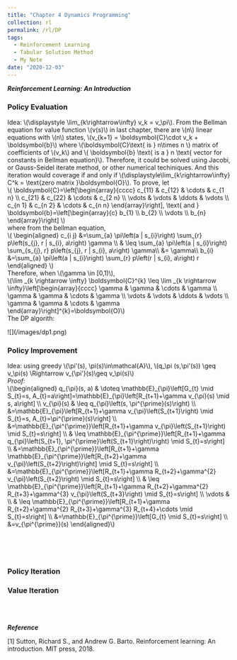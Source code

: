 ```yaml
---
title: "Chapter 4 Dynamics Programming"
collection: rl
permalink: /rl/DP
tags:
  - Reinforcement Learning
  - Tabular Solution Method
  - My Note
date: "2020-12-03"
--- 
```


***Reinforcement Learning: An Introduction***

### Policy Evaluation

<html>
<head>
  <meta charset="utf-8">
  <meta name="viewport" content="width=device-width">
  <title>MathJax example</title>
  <script src="https://polyfill.io/v3/polyfill.min.js?features=es6"></script>
  <script id="MathJax-script" async
          src="https://cdn.jsdelivr.net/npm/mathjax@3/es5/tex-mml-chtml.js">
  </script>
</head>
<body>
<p>
Idea: \(\displaystyle \lim_{k\rightarrow\infty} v_k = v_\pi\). From the Bellman equation for value function \(v(s)\) in last chapter,  there are \(n\) linear equations with \(n\) states, \(v_{k+1} = \boldsymbol{C}\cdot v_k + \boldsymbol{b}\) where \(\boldsymbol{C}\text{ is } n\times n \) matrix of coefficients of \(v_k\) and \( \boldsymbol{b} \text{ is a } n \text{ vector for constants in Bellman equation}\). Therefore, it could be solved using Jacobi, or Gauss-Seidel iterate method, or other numerical techiniques. And this iteration would coverage if and only if \(\displaystyle\lim_{k\rightarrow\infty} C^k = \text{zero matrix }\boldsymbol{O}\). To prove, let<br>
\(
\boldsymbol{C}=\left[\begin{array}{cccc}
c_{11} & c_{12} & \cdots & c_{1 n} \\
c_{21} & c_{22} & \cdots & c_{2 n} \\
\vdots & \vdots & \ddots & \vdots \\
c_{n 1} & c_{n 2} & \cdots & c_{n n}
\end{array}\right], \text{ and } \boldsymbol{b}=\left[\begin{array}{c}
b_{1} \\
b_{2} \\
\vdots \\
b_{n}
\end{array}\right]
\)<br>
where from the bellman equation, <br> 
\(
\begin{aligned}
c_{i j} &=\sum_{a} \pi\left(a | s_{i}\right) \sum_{r} p\left(s_{j}, r | s_{i}, a\right) \gamma \\
& \leq \sum_{a} \pi\left(a | s_{i}\right) \sum_{s_{j}, r} p\left(s_{j}, r | s_{i}, a\right) \gamma\\
&= \gamma\\
b_{i} &=\sum_{a} \pi\left(a | s_{i}\right) \sum_{r} p\left(r | s_{i}, a\right) r
\end{aligned}
\)
<br>
Therefore, when \(\gamma \in [0,1)\),<br>
\(\lim _{k \rightarrow \infty} \boldsymbol{C}^{k} \leq \lim _{k \rightarrow \infty}\left[\begin{array}{cccc}
\gamma & \gamma & \cdots & \gamma \\
\gamma & \gamma & \cdots & \gamma \\
\vdots & \vdots & \ddots & \vdots \\
\gamma & \gamma & \cdots & \gamma
\end{array}\right]^{k}=\boldsymbol{O}\)<br>
The DP algorith:
</p>
</body>
</html> 
![](/images/dp1.png)

### Policy Improvement

<html>
<head>
  <meta charset="utf-8">
  <meta name="viewport" content="width=device-width">
  <title>MathJax example</title>
  <script src="https://polyfill.io/v3/polyfill.min.js?features=es6"></script>
  <script id="MathJax-script" async
          src="https://cdn.jsdelivr.net/npm/mathjax@3/es5/tex-mml-chtml.js">
  </script>
</head>
<body>
<p>
Idea: using greedy \(\pi'(s), \pi(s)\in\mathcal{A}\), \(q_\pi (s,\pi'(s)) \geq v_\pi(s) \Rightarrow v_{\pi'}(s)\geq v_\pi(s)\)<br>
<i>Proof:</i><br>
\(\begin{aligned}
q_{\pi}(s, a) & \doteq \mathbb{E}_{\pi}\left[G_{t} \mid S_{t}=s, A_{t}=a\right]=\mathbb{E}_{\pi}\left[R_{t+1}+\gamma v_{\pi}(s) \mid s, a\right] \\
v_{\pi}(s) & \leq q_{\pi}\left(s, \pi^{\prime}(s)\right) \\
&=\mathbb{E}_{\pi}\left[R_{t+1}+\gamma v_{\pi}\left(S_{t+1}\right) \mid S_{t}=s, A_{t}=\pi^{\prime}(s)\right] \\
&=\mathbb{E}_{\pi^{\prime}}\left[R_{t+1}+\gamma v_{\pi}\left(S_{t+1}\right) \mid S_{t}=s\right] \\
& \leq \mathbb{E}_{\pi^{\prime}}\left[R_{t+1}+\gamma q_{\pi}\left(S_{t+1}, \pi^{\prime}\left(S_{t+1}\right)\right) \mid S_{t}=s\right] \\
&=\mathbb{E}_{\pi^{\prime}}\left[R_{t+1}+\gamma \mathbb{E}_{\pi^{\prime}}\left[R_{t+2}+\gamma v_{\pi}\left(S_{t+2}\right)\right] \mid S_{t}=s\right] \\
&=\mathbb{E}_{\pi^{\prime}}\left[R_{t+1}+\gamma R_{t+2}+\gamma^{2} v_{\pi}\left(S_{t+2}\right) \mid S_{t}=s\right] \\
& \leq \mathbb{E}_{\pi^{\prime}}\left[R_{t+1}+\gamma R_{t+2}+\gamma^{2} R_{t+3}+\gamma^{3} v_{\pi}\left(S_{t+3}\right) \mid S_{t}=s\right] \\
\vdots & \\
& \leq \mathbb{E}_{\pi^{\prime}}\left[R_{t+1}+\gamma R_{t+2}+\gamma^{2} R_{t+3}+\gamma^{3} R_{t+4}+\cdots \mid S_{t}=s\right] \\
&=\mathbb{E}_{\pi^{\prime}}\left[G_{t} \mid S_{t}=s\right] \\
&=v_{\pi^{\prime}}(s)
\end{aligned}\)
</p>
</body>
</html> <br><br><br>

### Policy Iteration



### Value Iteration




<br>
<br>

***Reference***

[1] Sutton, Richard S., and Andrew G. Barto. Reinforcement learning: An introduction. MIT press, 2018.